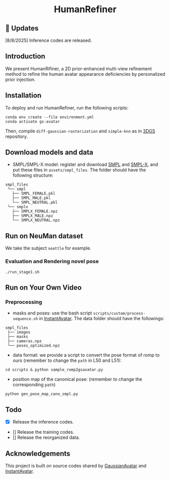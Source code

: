 <div align="center">

# <b>HumanRefiner</b>



</div>

## :mega: Updates
[8/8/2025] Inference codes are released.
## Introduction

We present HumanRifiner, a 2D prior-enhanced multi-view refinement method to refine the human avatar appearance deficiencies by personalized prior injection.

## Installation

To deploy and run HumanRefiner, run the following scripts:
```
conda env create --file environment.yml
conda activate gs-avatar
```

Then, compile ```diff-gaussian-rasterization``` and ```simple-knn``` as in [3DGS](https://github.com/graphdeco-inria/gaussian-splatting) repository.

## Download models and data 

- SMPL/SMPL-X model: register and download [SMPL](https://smpl.is.tue.mpg.de/) and [SMPL-X](https://smpl-x.is.tue.mpg.de/), and put these files in ```assets/smpl_files```. The folder should have the following structure:
```
smpl_files
 └── smpl
   ├── SMPL_FEMALE.pkl
   ├── SMPL_MALE.pkl
   └── SMPL_NEUTRAL.pkl
 └── smplx
   ├── SMPLX_FEMALE.npz
   ├── SMPLX_MALE.npz
   └── SMPLX_NEUTRAL.npz
```
## Run on NeuMan dataset

We take the subject `seattle` for example. 

### Evaluation and Rendering novel pose

```
./run_stage1.sh
```

## Run on Your Own Video

### Preprocessing

- masks and poses: use the bash script `scripts/custom/process-sequence.sh` in [InstantAvatar](https://github.com/tijiang13/InstantAvatar). The data folder should have the followings:
```
smpl_files
 ├── images
 ├── masks
 ├── cameras.npz
 └── poses_optimized.npz
```
- data format: we provide a script to convert the pose format of romp to ours (remember to change the `path` in L50 and L51):
```
cd scripts & python sample_romp2gsavatar.py
```
- position map of the canonical pose: (remember to change the corresponding `path`)
```
python gen_pose_map_cano_smpl.py
```



## Todo

- [x] Release the inference codes.
- [] Release the training codes.
- [] Release the reorganized data. 



## Acknowledgements

This project is built on source codes shared by [GaussianAvatar](https://github.com/aipixel/GaussianAvatar) and [InstantAvatar](https://github.com/tijiang13/InstantAvatar).

